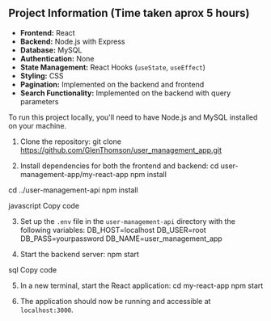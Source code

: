 ## Project Information (Time taken aprox 5 hours)

- **Frontend:** React
- **Backend:** Node.js with Express
- **Database:** MySQL
- **Authentication:** None
- **State Management:** React Hooks (`useState`, `useEffect`)
- **Styling:** CSS
- **Pagination:** Implemented on the backend and frontend
- **Search Functionality:** Implemented on the backend with query parameters


To run this project locally, you'll need to have Node.js and MySQL installed on your machine.

1. Clone the repository:
git clone https://github.com/GlenThomson/user_management_app.git


2. Install dependencies for both the frontend and backend:
cd user-management-app/my-react-app
npm install

cd ../user-management-api
npm install

javascript
Copy code

3. Set up the `.env` file in the `user-management-api` directory with the following variables:
DB_HOST=localhost
DB_USER=root
DB_PASS=yourpassword
DB_NAME=user_management_app


5. Start the backend server:
npm start

sql
Copy code

5. In a new terminal, start the React application:
cd my-react-app
npm start


6. The application should now be running and accessible at `localhost:3000`.
